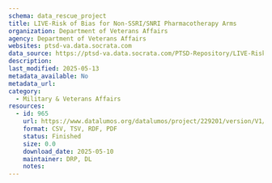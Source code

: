 ```yaml
---
schema: data_rescue_project 
title: LIVE-Risk of Bias for Non-SSRI/SNRI Pharmacotherapy Arms
organization: Department of Veterans Affairs
agency: Department of Veterans Affairs
websites: ptsd-va.data.socrata.com
data_source: https://ptsd-va.data.socrata.com/PTSD-Repository/LIVE-Risk-of-Bias-for-Non-SSRI-SNRI-Pharmacotherap/ak5u-t2v3
description: 
last_modified: 2025-05-13
metadata_available: No
metadata_url: 
category:
  - Military & Veterans Affairs 
resources:
  - id: 965
    url: https://www.datalumos.org/datalumos/project/229201/version/V1/view
    format: CSV, TSV, RDF, PDF
    status: Finished
    size: 0.0
    download_date: 2025-05-10
    maintainer: DRP, DL
    notes: 
---
```

